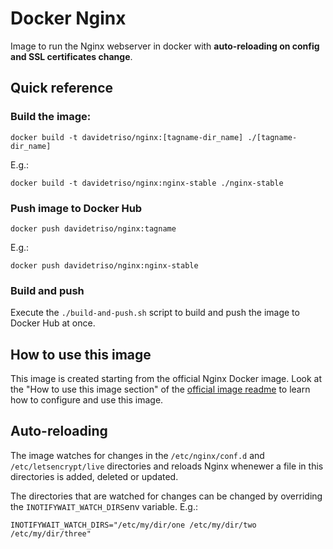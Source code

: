 # Docker Nginx

Image to run the Nginx webserver in docker with **auto-reloading on config and SSL certificates change**.

## Quick reference

### Build the image:

```
docker build -t davidetriso/nginx:[tagname-dir_name] ./[tagname-dir_name]
```

E.g.:

```
docker build -t davidetriso/nginx:nginx-stable ./nginx-stable
```

### Push image to Docker Hub

```
docker push davidetriso/nginx:tagname
```

E.g.:

```
docker push davidetriso/nginx:nginx-stable
```

###  Build and push

Execute the `./build-and-push.sh` script to build and push the image to Docker Hub at once.

## How to use this image

This image is created starting from the official Nginx Docker image. Look at the "How to use this image section" of the [official image readme](https://hub.docker.com/_/nginx) to learn how to configure and use this image.

## Auto-reloading

The image watches for changes in the `/etc/nginx/conf.d` and `/etc/letsencrypt/live` directories and reloads Nginx whenewer a file in this directories is added, deleted or updated.

The directories that are watched for changes can be changed by overriding the `INOTIFYWAIT_WATCH_DIRS`env variable. E.g.: 

```
INOTIFYWAIT_WATCH_DIRS="/etc/my/dir/one /etc/my/dir/two /etc/my/dir/three"
```
